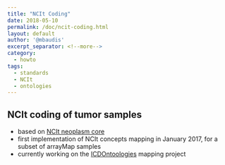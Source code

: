 ```yaml
---
title: "NCIt Coding"
date: 2018-05-10
permalink: /doc/ncit-coding.html
layout: default
author: '@mbaudis'
excerpt_separator: <!--more-->
category:
  - howto
tags:
  - standards
  - NCIt
  - ontologies
---
```


## NCIt coding of tumor samples

* based on [NCIt neoplasm core](https://evs.nci.nih.gov/ftp1/NCI_Thesaurus/Neoplasm/About_Core.html)
* first implementation of NCIt concepts mapping in January 2017, for a subset of arrayMap samples
* currently working on the [ICDOntoologies](https://github.com/progenetix/ICDOntologies) mapping project

